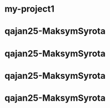 # my-project1
# qajan25-MaksymSyrota
# qajan25-MaksymSyrota
# qajan25-MaksymSyrota
# qajan25-MaksymSyrota
